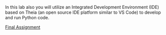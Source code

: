 In this lab also you will utilize an Integrated Development Environment (IDE) based on Theia (an open source IDE platform similar to VS Code) to develop and run Python code.

[Final Assignment](https://github.com/1965Eric/IBM-DV0101EN-Visualizing-Data-with-Python/blob/main/5_Peer_Graded_Assignment_Questions.py)
